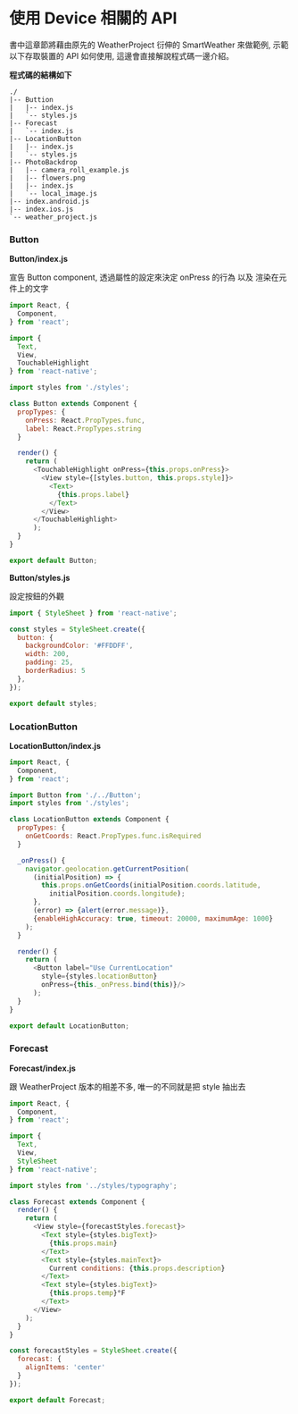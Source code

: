# 使用 Device 相關的 API
書中這章節將藉由原先的 WeatherProject 衍伸的 SmartWeather 來做範例, 示範以下存取裝置的 API 如何使用, 這邊會直接解說程式碼一邊介紹。

**程式碼的結構如下**
```
./
|-- Buttion
|   |-- index.js
|   `-- styles.js
|-- Forecast
|   `-- index.js
|-- LocationButton
|   |-- index.js
|   `-- styles.js
|-- PhotoBackdrop
|   |-- camera_roll_example.js
|   |-- flowers.png
|   |-- index.js
|   `-- local_image.js
|-- index.android.js
|-- index.ios.js
`-- weather_project.js
```

### Button
**Button/index.js**

宣告 Button component, 透過屬性的設定來決定 onPress 的行為 以及 渲染在元件上的文字
```javascript
import React, {
  Component,
} from 'react';

import {
  Text,
  View,
  TouchableHighlight
} from 'react-native';

import styles from './styles';

class Button extends Component {
  propTypes: {
    onPress: React.PropTypes.func,
    label: React.PropTypes.string
  }

  render() {
    return (
      <TouchableHighlight onPress={this.props.onPress}>
        <View style={[styles.button, this.props.style]}>
          <Text>
            {this.props.label}
          </Text>
        </View>
      </TouchableHighlight>
      );
  }
}

export default Button;
```

**Button/styles.js**

設定按鈕的外觀
```javascript
import { StyleSheet } from 'react-native';

const styles = StyleSheet.create({
  button: {
    backgroundColor: '#FFDDFF',
    width: 200,
    padding: 25,
    borderRadius: 5
  },
});

export default styles;
```

### LocationButton
**LocationButton/index.js**

```javascript
import React, {
  Component,
} from 'react';

import Button from './../Button';
import styles from './styles';

class LocationButton extends Component {
  propTypes: {
    onGetCoords: React.PropTypes.func.isRequired
  }

  _onPress() {
    navigator.geolocation.getCurrentPosition(
      (initialPosition) => {
        this.props.onGetCoords(initialPosition.coords.latitude,
          initialPosition.coords.longitude);
      },
      (error) => {alert(error.message)},
      {enableHighAccuracy: true, timeout: 20000, maximumAge: 1000}
    );
  }

  render() {
    return (
      <Button label="Use CurrentLocation"
        style={styles.locationButton}
        onPress={this._onPress.bind(this)}/>
      );
  }
}

export default LocationButton;
```

### Forecast
**Forecast/index.js**

跟 WeatherProject 版本的相差不多, 唯一的不同就是把 style 抽出去
```javascript
import React, {
  Component,
} from 'react';

import {
  Text,
  View,
  StyleSheet
} from 'react-native';

import styles from '../styles/typography';

class Forecast extends Component {
  render() {
    return (
      <View style={forecastStyles.forecast}>
        <Text style={styles.bigText}>
          {this.props.main}
        </Text>
        <Text style={styles.mainText}>
          Current conditions: {this.props.description}
        </Text>
        <Text style={styles.bigText}>
          {this.props.temp}°F
        </Text>
      </View>
    );
  }
}

const forecastStyles = StyleSheet.create({
  forecast: {
    alignItems: 'center'
  }
});

export default Forecast;
```